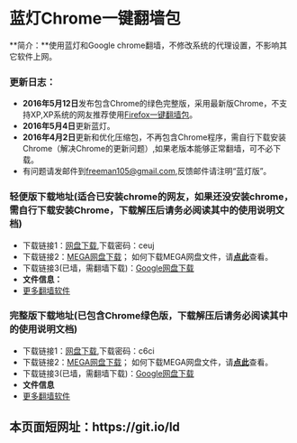 # 蓝灯Chrome一键翻墙包
**简介：**使用蓝灯和Google chrome翻墙，不修改系统的代理设置，不影响其它软件上网。
<h3>

<a id="user-content-说明" class="anchor" href="#%E8%AF%B4%E6%98%8E" aria-hidden="true"><span class="octicon octicon-link"></span></a>更新日志：</h3>

<ul>
<li><b>2016年5月12日</b>发布包含Chrome的绿色完整版，采用最新版Chrome，不支持XP,XP系统的网友推荐使用<a href="https://github.com/bannedbook/fanqiang/wiki/%E7%81%AB%E7%8B%90firefox%E4%B8%80%E9%94%AE%E7%BF%BB%E5%A2%99%E5%8C%85" target="_blank">Firefox一键翻墙包</a>。
<li><b>2016年5月4日</b>更新蓝灯。
</li>
<li><b>2016年4月2日</b>更新和优化压缩包，不再包含Chrome程序，需自行下载安装Chrome（解决Chrome的更新问题）,如果老版本能够正常翻墙，可不必下载。
</li>
<li>有问题请发邮件到<a href="mailto:freeman105@gmail.com">freeman105@gmail.com</a>,反馈邮件请注明“蓝灯版”。</li>
</ul>

<h3>轻便版下载地址(适合已安装chrome的网友，如果还没安装chrome，需自行下载安装Chrome，下载解压后请务必阅读其中的使用说明文档)</h3>
<ul>
<li>
 下载链接1：<a href="http://pan.baidu.com/s/1mihaqsK" target="_blank">网盘下载</a>,下载密码：ceuj
</li>

<li>
 下载链接2：<a href="https://mega.nz/#!ihNEXLYL!fS_GtaE6K9z_aj8T9lHLle4sms55cDwufhY30E34zb8" target="_blank">MEGA网盘下载</a>； 如何下载MEGA网盘文件，请<strong><a target="_blank" href="https://raw.githubusercontent.com/kgfw/fg/master/wstp/mega.jpg">点此</a></strong>查看。
</li>

<li>
 下载链接3(已墙，需翻墙下载)：<a href="https://drive.google.com/file/d/0B9KkeZvZHMRvLVhRVEowa1ZvR1E/view?usp=sharing" target="_blank">Google网盘下载</a>
</li>

<li><b>文件信息：</b> 
<li>
 <a href="https://github.com/bannedbook/fanqiang/wiki" target="_blank">更多翻墙软件</a>
</li>

</ul>


<h3>完整版下载地址(已包含Chrome绿色版，下载解压后请务必阅读其中的使用说明文档)</h3>
<ul>
<li>
 下载链接1：<a href="http://pan.baidu.com/s/1hsNg2rE" target="_blank">网盘下载</a>,下载密码：c6ci
</li>

<li>
 下载链接2：<a href="https://mega.nz/#!28M2gT6b!6KY-FzKHQBfHzfrDTZTdQjMtUP83Qc4yqpmFWFioes4" target="_blank">MEGA网盘下载</a>； 如何下载MEGA网盘文件，请<strong><a target="_blank" href="https://raw.githubusercontent.com/kgfw/fg/master/wstp/mega.jpg">点此</a></strong>查看。
</li>

<li>
 下载链接3(已墙，需翻墙下载)：<a href="https://drive.google.com/file/d/0B9KkeZvZHMRvQ05mLVdLWnRFR3c/view?usp=sharing" target="_blank">Google网盘下载</a>
</li>


<li><b>文件信息</b> 
<li>
 <a href="https://github.com/bannedbook/fanqiang/wiki" target="_blank">更多翻墙软件</a>
</li>

</ul>
<h2>本页面短网址：https://git.io/ld </h2>